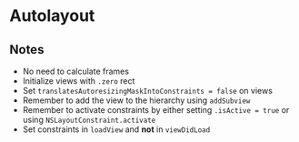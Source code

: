 # Autolayout

## Notes

* No need to calculate frames
* Initialize views with `.zero` rect
* Set `translatesAutoresizingMaskIntoConstraints = false` on views
* Remember to add the view to the hierarchy using `addSubview`
* Remember to activate constraints by either setting `.isActive = true` or using `NSLayoutConstraint.activate`
* Set constraints in `loadView` and **not** in `viewDidLoad`